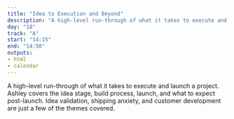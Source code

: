 ```yaml
---
title: "Idea to Execution and Beyond"
description: "A high-level run-through of what it takes to execute and launch a project."
day: "18"
track: "A"
start: "14:15"
end: "14:50"
outputs:
- html
- calendar
---
```


A high-level run-through of what it takes to execute and launch a project. Ashley covers the idea stage, build process, launch, and what to expect post-launch. Idea validation, shipping anxiety, and customer development are just a few of the themes covered.
